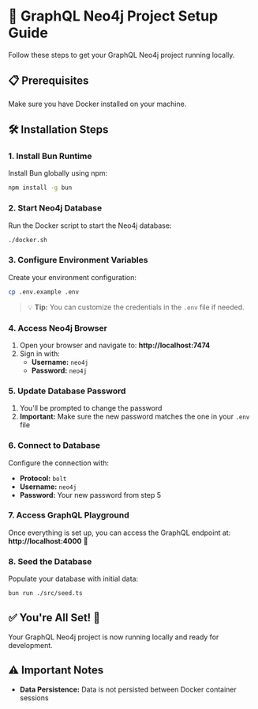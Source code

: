 # 🚀 GraphQL Neo4j Project Setup Guide

Follow these steps to get your GraphQL Neo4j project running locally.

## 📋 Prerequisites

Make sure you have Docker installed on your machine.

## 🛠️ Installation Steps

### 1. Install Bun Runtime

Install Bun globally using npm:

```bash
npm install -g bun
```

### 2. Start Neo4j Database

Run the Docker script to start the Neo4j database:

```bash
./docker.sh
```

### 3. Configure Environment Variables

Create your environment configuration:

```bash
cp .env.example .env
```

> 💡 **Tip:** You can customize the credentials in the `.env` file if needed.

### 4. Access Neo4j Browser

1. Open your browser and navigate to: **http://localhost:7474**
2. Sign in with:
   - **Username:** `neo4j`
   - **Password:** `neo4j`

### 5. Update Database Password

1. You'll be prompted to change the password
2. **Important:** Make sure the new password matches the one in your `.env` file

### 6. Connect to Database

Configure the connection with:

- **Protocol:** `bolt`
- **Username:** `neo4j`
- **Password:** Your new password from step 5

### 7. Access GraphQL Playground

Once everything is set up, you can access the GraphQL endpoint at:
**http://localhost:4000** 🎯

### 8. Seed the Database

Populate your database with initial data:

```bash
bun run ./src/seed.ts
```

## ✅ You're All Set! 🦭

Your GraphQL Neo4j project is now running locally and ready for development.

## ⚠️ Important Notes

- **Data Persistence:** Data is not persisted between Docker container sessions
